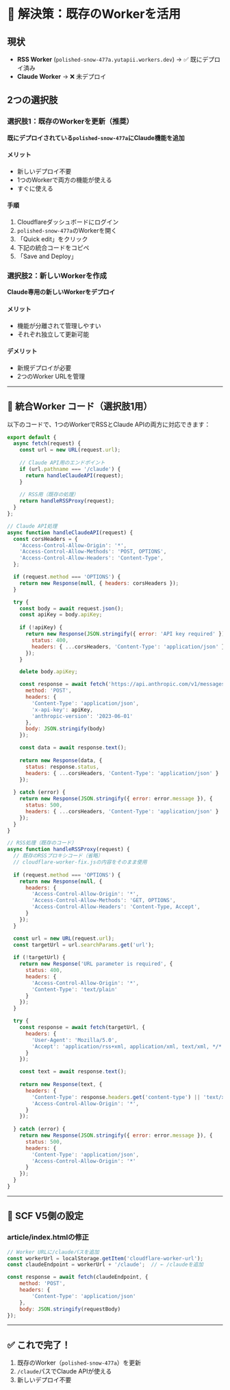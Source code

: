 # 🎯 解決策：既存のWorkerを活用

## 現状
- **RSS Worker** (`polished-snow-477a.yutapii.workers.dev`) → ✅ 既にデプロイ済み
- **Claude Worker** → ❌ 未デプロイ

## 2つの選択肢

### 選択肢1：既存のWorkerを更新（推奨）
**既にデプロイされている`polished-snow-477a`にClaude機能を追加**

#### メリット
- 新しいデプロイ不要
- 1つのWorkerで両方の機能が使える
- すぐに使える

#### 手順
1. Cloudflareダッシュボードにログイン
2. `polished-snow-477a`のWorkerを開く
3. 「Quick edit」をクリック
4. 下記の統合コードをコピペ
5. 「Save and Deploy」

### 選択肢2：新しいWorkerを作成
**Claude専用の新しいWorkerをデプロイ**

#### メリット
- 機能が分離されて管理しやすい
- それぞれ独立して更新可能

#### デメリット
- 新規デプロイが必要
- 2つのWorker URLを管理

---

## 📝 統合Worker コード（選択肢1用）

以下のコードで、1つのWorkerでRSSとClaude APIの両方に対応できます：

```javascript
export default {
  async fetch(request) {
    const url = new URL(request.url);
    
    // Claude API用のエンドポイント
    if (url.pathname === '/claude') {
      return handleClaudeAPI(request);
    }
    
    // RSS用（既存の処理）
    return handleRSSProxy(request);
  }
};

// Claude API処理
async function handleClaudeAPI(request) {
  const corsHeaders = {
    'Access-Control-Allow-Origin': '*',
    'Access-Control-Allow-Methods': 'POST, OPTIONS',
    'Access-Control-Allow-Headers': 'Content-Type',
  };

  if (request.method === 'OPTIONS') {
    return new Response(null, { headers: corsHeaders });
  }

  try {
    const body = await request.json();
    const apiKey = body.apiKey;
    
    if (!apiKey) {
      return new Response(JSON.stringify({ error: 'API key required' }), {
        status: 400,
        headers: { ...corsHeaders, 'Content-Type': 'application/json' }
      });
    }

    delete body.apiKey;

    const response = await fetch('https://api.anthropic.com/v1/messages', {
      method: 'POST',
      headers: {
        'Content-Type': 'application/json',
        'x-api-key': apiKey,
        'anthropic-version': '2023-06-01'
      },
      body: JSON.stringify(body)
    });

    const data = await response.text();
    
    return new Response(data, {
      status: response.status,
      headers: { ...corsHeaders, 'Content-Type': 'application/json' }
    });
    
  } catch (error) {
    return new Response(JSON.stringify({ error: error.message }), {
      status: 500,
      headers: { ...corsHeaders, 'Content-Type': 'application/json' }
    });
  }
}

// RSS処理（既存のコード）
async function handleRSSProxy(request) {
  // 既存のRSSプロキシコード（省略）
  // cloudflare-worker-fix.jsの内容をそのまま使用
  
  if (request.method === 'OPTIONS') {
    return new Response(null, {
      headers: {
        'Access-Control-Allow-Origin': '*',
        'Access-Control-Allow-Methods': 'GET, OPTIONS',
        'Access-Control-Allow-Headers': 'Content-Type, Accept',
      }
    });
  }

  const url = new URL(request.url);
  const targetUrl = url.searchParams.get('url');
  
  if (!targetUrl) {
    return new Response('URL parameter is required', { 
      status: 400,
      headers: {
        'Access-Control-Allow-Origin': '*',
        'Content-Type': 'text/plain'
      }
    });
  }

  try {
    const response = await fetch(targetUrl, {
      headers: {
        'User-Agent': 'Mozilla/5.0',
        'Accept': 'application/rss+xml, application/xml, text/xml, */*',
      }
    });

    const text = await response.text();
    
    return new Response(text, {
      headers: {
        'Content-Type': response.headers.get('content-type') || 'text/xml',
        'Access-Control-Allow-Origin': '*',
      }
    });
    
  } catch (error) {
    return new Response(JSON.stringify({ error: error.message }), { 
      status: 500,
      headers: {
        'Content-Type': 'application/json',
        'Access-Control-Allow-Origin': '*'
      }
    });
  }
}
```

---

## 🔧 SCF V5側の設定

### article/index.htmlの修正
```javascript
// Worker URLに/claudeパスを追加
const workerUrl = localStorage.getItem('cloudflare-worker-url');
const claudeEndpoint = workerUrl + '/claude';  // ← /claudeを追加

const response = await fetch(claudeEndpoint, {
    method: 'POST',
    headers: {
        'Content-Type': 'application/json'
    },
    body: JSON.stringify(requestBody)
});
```

---

## ✅ これで完了！

1. 既存のWorker（`polished-snow-477a`）を更新
2. `/claude`パスでClaude APIが使える
3. 新しいデプロイ不要
